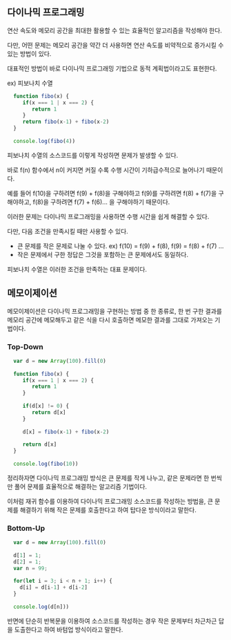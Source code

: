 ## 다이나믹 프로그래밍

연산 속도와 메모리 공간을 최대한 활용할 수 있는 효율적인 알고리즘을 작성해야 한다.

다만, 어떤 문제는 메모리 공간을 약간 더 사용하면 연산 속도를 비약적으로 증가시킬 수 있는 방법이 있다.

대표적인 방법이 바로 다이나믹 프로그래밍 기법으로 동적 계획법이라고도 표현한다.

ex) 피보나치 수열

```js
  function fibo(x) {
     if(x === 1 | x === 2) {
        return 1
     }
     return fibo(x-1) + fibo(x-2)
  }
  
  console.log(fibo(4))
```

피보나치 수열의 소스코드를 이렇게 작성하면 문제가 발생할 수 있다.

바로 f(n) 함수에서 n이 커지면 커질 수록 수행 시간이 기하급수적으로 늘어나기 때문이다.

예를 들어 f(10)을 구하려면 f(9) + f(8)을 구해야하고 f(9)를 구하려면 f(8) + f(7)을 구해야하고, f(8)을 구하려면 f(7) + f(6)... 을 구해야하기 때문이다.

이러한 문제는 다이나믹 프로그래밍을 사용하면 수행 시간을 쉽게 해결할 수 있다.

다만, 다음 조건을 만족시킬 때만 사용할 수 있다.
- 큰 문제를 작은 문제로 나눌 수 있다. ex) f(10) = f(9) + f(8), f(9) = f(8) + f(7) ...
- 작은 문제에서 구한 정답은 그것을 포함하는 큰 문제에서도 동일하다.

피보나치 수열은 이러한 조건을 만족하는 대표 문제이다.

## 메모이제이션
메모이제이션은 다이나믹 프로그래밍을 구현하는 방법 중 한 종류로, 한 번 구한 결과를 메모리 공간에 메모해두고 같은 식을 다시 호출하면 메모한 결과를 그대로 가져오는 기법이다.

### Top-Down
```js
  var d = new Array(100).fill(0)
  
  function fibo(x) {
     if(x === 1 | x === 2) {
        return 1
     }
     
     if(d[x] != 0) {
        return d[x]
     }
     
     d[x] = fibo(x-1) + fibo(x-2)
     
     return d[x]
  }
  
  console.log(fibo(10))
```

정리하자면 다이나믹 프로그래밍 방식은 큰 문제를 작게 나누고, 같은 문제라면 한 번씩만 풀어 문제를 효율적으로 해결하는 알고리즘 기법이다.

이처럼 재귀 함수를 이용하여 다이나믹 프로그래밍 소스코드를 작성하는 방법을, 큰 문제를 해결하기 위해 작은 문제를 호출한다고 하여 탑다운 방식이라고 말한다.

### Bottom-Up
```js
  var d = new Array(100).fill(0)
  
  d[1] = 1;
  d[2] = 1;
  var n = 99;
  
  for(let i = 3; i < n + 1; i++) {
    d[i] = d[i-1] + d[i-2]
  }
  
  console.log(d[n]))
```

반면에 단순히 반복문을 이용하여 소스코드를 작성하는 경우 작은 문제부터 차근차근 답을 도출한다고 하여 바텀업 방식이라고 말한다.

